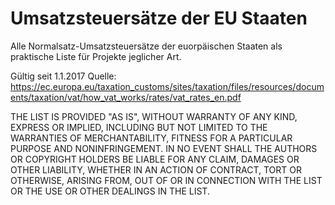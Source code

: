 # Umsatzsteuersätze der EU Staaten

Alle Normalsatz-Umsatzsteuersätze der euorpäischen Staaten 
als praktische Liste für Projekte jeglicher Art.

Gültig seit 1.1.2017
Quelle: https://ec.europa.eu/taxation_customs/sites/taxation/files/resources/documents/taxation/vat/how_vat_works/rates/vat_rates_en.pdf


THE LIST IS PROVIDED "AS IS", WITHOUT WARRANTY OF ANY KIND, 
EXPRESS OR IMPLIED, INCLUDING BUT NOT LIMITED TO THE WARRANTIES 
OF MERCHANTABILITY, FITNESS FOR A PARTICULAR PURPOSE AND 
NONINFRINGEMENT. IN NO EVENT SHALL THE AUTHORS OR COPYRIGHT 
HOLDERS BE LIABLE FOR ANY CLAIM, DAMAGES OR OTHER LIABILITY, 
WHETHER IN AN ACTION OF CONTRACT, TORT OR OTHERWISE, ARISING 
FROM, OUT OF OR IN CONNECTION WITH THE LIST OR THE USE OR 
OTHER DEALINGS IN THE LIST.
